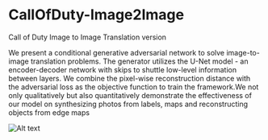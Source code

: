 # CallOfDuty-Image2Image
Call of Duty Image to Image Translation version

We present a conditional generative adversarial network to solve image-to-image translation problems. The generator utilizes the U-Net model - an encoder-decoder network
with skips to shuttle low-level information between
layers. We combine the pixel-wise reconstruction distance
with the adversarial loss as the objective function to train
the framework.We not only qualitatively but also quantitatively
demonstrate the effectiveness of our model on synthesizing
photos from labels, maps and reconstructing objects
from edge maps

![Alt text](https://s3.ap-south-1.amazonaws.com/hariimages/cod/Epoch_(101)_(160of440).jpg "Optional title")

